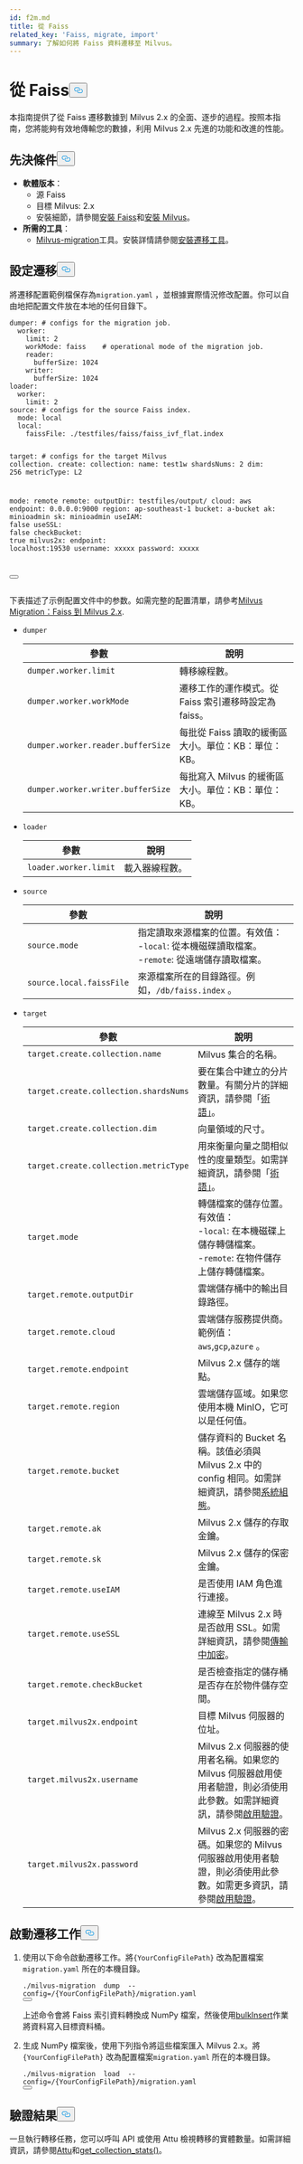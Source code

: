 ```yaml
---
id: f2m.md
title: 從 Faiss
related_key: 'Faiss, migrate, import'
summary: 了解如何將 Faiss 資料遷移至 Milvus。
---
```

<h1 id="From-Faiss" class="common-anchor-header">從 Faiss<button data-href="#From-Faiss" class="anchor-icon" translate="no">
      <svg translate="no"
        aria-hidden="true"
        focusable="false"
        height="20"
        version="1.1"
        viewBox="0 0 16 16"
        width="16"
      >
        <path
          fill="#0092E4"
          fill-rule="evenodd"
          d="M4 9h1v1H4c-1.5 0-3-1.69-3-3.5S2.55 3 4 3h4c1.45 0 3 1.69 3 3.5 0 1.41-.91 2.72-2 3.25V8.59c.58-.45 1-1.27 1-2.09C10 5.22 8.98 4 8 4H4c-.98 0-2 1.22-2 2.5S3 9 4 9zm9-3h-1v1h1c1 0 2 1.22 2 2.5S13.98 12 13 12H9c-.98 0-2-1.22-2-2.5 0-.83.42-1.64 1-2.09V6.25c-1.09.53-2 1.84-2 3.25C6 11.31 7.55 13 9 13h4c1.45 0 3-1.69 3-3.5S14.5 6 13 6z"
        ></path>
      </svg>
    </button></h1><p>本指南提供了從 Faiss 遷移數據到 Milvus 2.x 的全面、逐步的過程。按照本指南，您將能夠有效地傳輸您的數據，利用 Milvus 2.x 先進的功能和改進的性能。</p>
<h2 id="Prerequisites" class="common-anchor-header">先決條件<button data-href="#Prerequisites" class="anchor-icon" translate="no">
      <svg translate="no"
        aria-hidden="true"
        focusable="false"
        height="20"
        version="1.1"
        viewBox="0 0 16 16"
        width="16"
      >
        <path
          fill="#0092E4"
          fill-rule="evenodd"
          d="M4 9h1v1H4c-1.5 0-3-1.69-3-3.5S2.55 3 4 3h4c1.45 0 3 1.69 3 3.5 0 1.41-.91 2.72-2 3.25V8.59c.58-.45 1-1.27 1-2.09C10 5.22 8.98 4 8 4H4c-.98 0-2 1.22-2 2.5S3 9 4 9zm9-3h-1v1h1c1 0 2 1.22 2 2.5S13.98 12 13 12H9c-.98 0-2-1.22-2-2.5 0-.83.42-1.64 1-2.09V6.25c-1.09.53-2 1.84-2 3.25C6 11.31 7.55 13 9 13h4c1.45 0 3-1.69 3-3.5S14.5 6 13 6z"
        ></path>
      </svg>
    </button></h2><ul>
<li><strong>軟體版本</strong>：<ul>
<li>源 Faiss</li>
<li>目標 Milvus: 2.x</li>
<li>安裝細節，請參閱<a href="https://github.com/facebookresearch/faiss/blob/main/INSTALL.md">安裝 Faiss</a>和<a href="https://milvus.io/docs/install_standalone-docker.md">安裝 Milvus</a>。</li>
</ul></li>
<li><strong>所需的工具</strong>：<ul>
<li><a href="https://github.com/zilliztech/milvus-migration">Milvus-migration</a>工具。安裝詳情請參閱<a href="/docs/zh-hant/milvusdm_install.md">安裝遷移工具</a>。</li>
</ul></li>
</ul>
<h2 id="Configure-the-migration" class="common-anchor-header">設定遷移<button data-href="#Configure-the-migration" class="anchor-icon" translate="no">
      <svg translate="no"
        aria-hidden="true"
        focusable="false"
        height="20"
        version="1.1"
        viewBox="0 0 16 16"
        width="16"
      >
        <path
          fill="#0092E4"
          fill-rule="evenodd"
          d="M4 9h1v1H4c-1.5 0-3-1.69-3-3.5S2.55 3 4 3h4c1.45 0 3 1.69 3 3.5 0 1.41-.91 2.72-2 3.25V8.59c.58-.45 1-1.27 1-2.09C10 5.22 8.98 4 8 4H4c-.98 0-2 1.22-2 2.5S3 9 4 9zm9-3h-1v1h1c1 0 2 1.22 2 2.5S13.98 12 13 12H9c-.98 0-2-1.22-2-2.5 0-.83.42-1.64 1-2.09V6.25c-1.09.53-2 1.84-2 3.25C6 11.31 7.55 13 9 13h4c1.45 0 3-1.69 3-3.5S14.5 6 13 6z"
        ></path>
      </svg>
    </button></h2><p>將遷移配置範例檔保存為<code translate="no">migration.yaml</code> ，並根據實際情況修改配置。你可以自由地把配置文件放在本地的任何目錄下。</p>
<pre><code translate="no" class="language-yaml">dumper: <span class="hljs-comment"># configs for the migration job.</span>
  worker:
    <span class="hljs-built_in">limit</span>: 2
    workMode: faiss    <span class="hljs-comment"># operational mode of the migration job.</span>
    reader:
      bufferSize: 1024
    writer:
      bufferSize: 1024
loader:
  worker:
    <span class="hljs-built_in">limit</span>: 2
<span class="hljs-built_in">source</span>: <span class="hljs-comment"># configs for the source Faiss index.</span>
  mode: <span class="hljs-built_in">local</span>
  <span class="hljs-built_in">local</span>:
    faissFile: ./testfiles/faiss/faiss_ivf_flat.index

target: <span class="hljs-comment"># configs for the target Milvus collection.</span>
  create:
    collection:
      name: test1w
      shardsNums: 2
      dim: 256
      metricType: L2

  mode: remote
  remote:
    outputDir: testfiles/output/
    cloud: aws
    endpoint: 0.0.0.0:9000
    region: ap-southeast-1
    bucket: a-bucket
    ak: minioadmin
    sk: minioadmin
    useIAM: <span class="hljs-literal">false</span>
    useSSL: <span class="hljs-literal">false</span>
    checkBucket: <span class="hljs-literal">true</span>
  milvus2x:
    endpoint: localhost:19530
    username: xxxxx
    password: xxxxx

<button class="copy-code-btn"></button></code></pre>
<p>下表描述了示例配置文件中的参数。如需完整的配置清單，請參考<a href="https://github.com/zilliztech/milvus-migration/blob/main/README_FAISS.md#migrationyaml-reference">Milvus Migration：Faiss 到 Milvus 2.x</a>.</p>
<ul>
<li><p><code translate="no">dumper</code></p>
<table>
<thead>
<tr><th>參數</th><th>說明</th></tr>
</thead>
<tbody>
<tr><td><code translate="no">dumper.worker.limit</code></td><td>轉移線程數。</td></tr>
<tr><td><code translate="no">dumper.worker.workMode</code></td><td>遷移工作的運作模式。從 Faiss 索引遷移時設定為 faiss。</td></tr>
<tr><td><code translate="no">dumper.worker.reader.bufferSize</code></td><td>每批從 Faiss 讀取的緩衝區大小。單位：KB：單位：KB。</td></tr>
<tr><td><code translate="no">dumper.worker.writer.bufferSize</code></td><td>每批寫入 Milvus 的緩衝區大小。單位：KB：單位：KB。</td></tr>
</tbody>
</table>
</li>
<li><p><code translate="no">loader</code></p>
<table>
<thead>
<tr><th>參數</th><th>說明</th></tr>
</thead>
<tbody>
<tr><td><code translate="no">loader.worker.limit</code></td><td>載入器線程數。</td></tr>
</tbody>
</table>
</li>
<li><p><code translate="no">source</code></p>
<table>
<thead>
<tr><th>參數</th><th>說明</th></tr>
</thead>
<tbody>
<tr><td><code translate="no">source.mode</code></td><td>指定讀取來源檔案的位置。有效值：<br/>-<code translate="no">local</code>: 從本機磁碟讀取檔案。<br/>-<code translate="no">remote</code>: 從遠端儲存讀取檔案。</td></tr>
<tr><td><code translate="no">source.local.faissFile</code></td><td>來源檔案所在的目錄路徑。例如，<code translate="no">/db/faiss.index</code> 。</td></tr>
</tbody>
</table>
</li>
<li><p><code translate="no">target</code></p>
<table>
<thead>
<tr><th>參數</th><th>說明</th></tr>
</thead>
<tbody>
<tr><td><code translate="no">target.create.collection.name</code></td><td>Milvus 集合的名稱。</td></tr>
<tr><td><code translate="no">target.create.collection.shardsNums</code></td><td>要在集合中建立的分片數量。有關分片的詳細資訊，請參閱「<a href="https://milvus.io/docs/glossary.md#Shard">術語」</a>。</td></tr>
<tr><td><code translate="no">target.create.collection.dim</code></td><td>向量領域的尺寸。</td></tr>
<tr><td><code translate="no">target.create.collection.metricType</code></td><td>用來衡量向量之間相似性的度量類型。如需詳細資訊，請參閱「<a href="https://milvus.io/docs/glossary.md#Metric-type">術語」</a>。</td></tr>
<tr><td><code translate="no">target.mode</code></td><td>轉儲檔案的儲存位置。有效值：<br/>-<code translate="no">local</code>: 在本機磁碟上儲存轉儲檔案。<br/>-<code translate="no">remote</code>: 在物件儲存上儲存轉儲檔案。</td></tr>
<tr><td><code translate="no">target.remote.outputDir</code></td><td>雲端儲存桶中的輸出目錄路徑。</td></tr>
<tr><td><code translate="no">target.remote.cloud</code></td><td>雲端儲存服務提供商。範例值：<code translate="no">aws</code>,<code translate="no">gcp</code>,<code translate="no">azure</code> 。</td></tr>
<tr><td><code translate="no">target.remote.endpoint</code></td><td>Milvus 2.x 儲存的端點。</td></tr>
<tr><td><code translate="no">target.remote.region</code></td><td>雲端儲存區域。如果您使用本機 MinIO，它可以是任何值。</td></tr>
<tr><td><code translate="no">target.remote.bucket</code></td><td>儲存資料的 Bucket 名稱。該值必須與 Milvus 2.x 中的 config 相同。如需詳細資訊，請參閱<a href="https://milvus.io/docs/configure_minio.md#miniobucketName">系統組態</a>。</td></tr>
<tr><td><code translate="no">target.remote.ak</code></td><td>Milvus 2.x 儲存的存取金鑰。</td></tr>
<tr><td><code translate="no">target.remote.sk</code></td><td>Milvus 2.x 儲存的保密金鑰。</td></tr>
<tr><td><code translate="no">target.remote.useIAM</code></td><td>是否使用 IAM 角色進行連接。</td></tr>
<tr><td><code translate="no">target.remote.useSSL</code></td><td>連線至 Milvus 2.x 時是否啟用 SSL。如需詳細資訊，請參閱<a href="https://milvus.io/docs/tls.md#Encryption-in-Transit">傳輸中加密</a>。</td></tr>
<tr><td><code translate="no">target.remote.checkBucket</code></td><td>是否檢查指定的儲存桶是否存在於物件儲存空間。</td></tr>
<tr><td><code translate="no">target.milvus2x.endpoint</code></td><td>目標 Milvus 伺服器的位址。</td></tr>
<tr><td><code translate="no">target.milvus2x.username</code></td><td>Milvus 2.x 伺服器的使用者名稱。如果您的 Milvus 伺服器啟用使用者驗證，則必須使用此參數。如需詳細資訊，請參閱<a href="https://milvus.io/docs/authenticate.md">啟用驗證</a>。</td></tr>
<tr><td><code translate="no">target.milvus2x.password</code></td><td>Milvus 2.x 伺服器的密碼。如果您的 Milvus 伺服器啟用使用者驗證，則必須使用此參數。如需更多資訊，請參閱<a href="https://milvus.io/docs/authenticate.md">啟用驗證</a>。</td></tr>
</tbody>
</table>
</li>
</ul>
<h2 id="Start-the-migration-task" class="common-anchor-header">啟動遷移工作<button data-href="#Start-the-migration-task" class="anchor-icon" translate="no">
      <svg translate="no"
        aria-hidden="true"
        focusable="false"
        height="20"
        version="1.1"
        viewBox="0 0 16 16"
        width="16"
      >
        <path
          fill="#0092E4"
          fill-rule="evenodd"
          d="M4 9h1v1H4c-1.5 0-3-1.69-3-3.5S2.55 3 4 3h4c1.45 0 3 1.69 3 3.5 0 1.41-.91 2.72-2 3.25V8.59c.58-.45 1-1.27 1-2.09C10 5.22 8.98 4 8 4H4c-.98 0-2 1.22-2 2.5S3 9 4 9zm9-3h-1v1h1c1 0 2 1.22 2 2.5S13.98 12 13 12H9c-.98 0-2-1.22-2-2.5 0-.83.42-1.64 1-2.09V6.25c-1.09.53-2 1.84-2 3.25C6 11.31 7.55 13 9 13h4c1.45 0 3-1.69 3-3.5S14.5 6 13 6z"
        ></path>
      </svg>
    </button></h2><ol>
<li><p>使用以下命令啟動遷移工作。將<code translate="no">{YourConfigFilePath}</code> 改為配置檔案<code translate="no">migration.yaml</code> 所在的本機目錄。</p>
<pre><code translate="no" class="language-bash">./milvus-migration  dump  --config=/{YourConfigFilePath}/migration.yaml
<button class="copy-code-btn"></button></code></pre>
<p>上述命令會將 Faiss 索引資料轉換成 NumPy 檔案，然後使用<a href="https://milvus.io/api-reference/pymilvus/v2.4.x/ORM/utility/do_bulk_insert.md">bulkInsert</a>作業將資料寫入目標資料桶。</p></li>
<li><p>生成 NumPy 檔案後，使用下列指令將這些檔案匯入 Milvus 2.x。將<code translate="no">{YourConfigFilePath}</code> 改為配置檔案<code translate="no">migration.yaml</code> 所在的本機目錄。</p>
<pre><code translate="no" class="language-bash">./milvus-migration  load  --config=/{YourConfigFilePath}/migration.yaml
<button class="copy-code-btn"></button></code></pre></li>
</ol>
<h2 id="Verify-the-result" class="common-anchor-header">驗證結果<button data-href="#Verify-the-result" class="anchor-icon" translate="no">
      <svg translate="no"
        aria-hidden="true"
        focusable="false"
        height="20"
        version="1.1"
        viewBox="0 0 16 16"
        width="16"
      >
        <path
          fill="#0092E4"
          fill-rule="evenodd"
          d="M4 9h1v1H4c-1.5 0-3-1.69-3-3.5S2.55 3 4 3h4c1.45 0 3 1.69 3 3.5 0 1.41-.91 2.72-2 3.25V8.59c.58-.45 1-1.27 1-2.09C10 5.22 8.98 4 8 4H4c-.98 0-2 1.22-2 2.5S3 9 4 9zm9-3h-1v1h1c1 0 2 1.22 2 2.5S13.98 12 13 12H9c-.98 0-2-1.22-2-2.5 0-.83.42-1.64 1-2.09V6.25c-1.09.53-2 1.84-2 3.25C6 11.31 7.55 13 9 13h4c1.45 0 3-1.69 3-3.5S14.5 6 13 6z"
        ></path>
      </svg>
    </button></h2><p>一旦執行轉移任務，您可以呼叫 API 或使用 Attu 檢視轉移的實體數量。如需詳細資訊，請參閱<a href="https://github.com/zilliztech/attu">Attu</a>和<a href="https://milvus.io/api-reference/pymilvus/v2.4.x/MilvusClient/Collections/get_collection_stats.md">get_collection_stats()</a>。</p>
